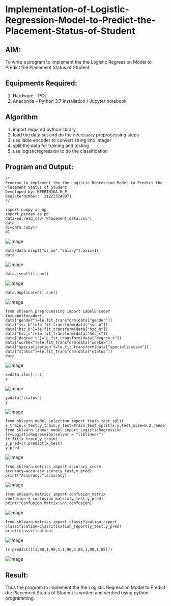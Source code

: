 # Implementation-of-Logistic-Regression-Model-to-Predict-the-Placement-Status-of-Student

## AIM:
To write a program to implement the the Logistic Regression Model to Predict the Placement Status of Student.

## Equipments Required:
1. Hardware – PCs
2. Anaconda – Python 3.7 Installation / Jupyter notebook

## Algorithm
1. import required python library
2. load the data set and do the necessary preprocessing steps
3. use lable encoder to convert string into integer
4. split the data for training and testing
5. use logisticregression to do the classification 

## Program and Output:
```
/*
Program to implement the the Logistic Regression Model to Predict the Placement Status of Student.
Developed by: KEERTHIKA M P
RegisterNumber:  212223240071
*/
```
```
import numpy as np
import pandas as pd
data=pd.read_csv('Placement_data.csv')
data
d1=data.copy()
d1 
```
![image](https://github.com/user-attachments/assets/f7a7bc4c-a5cd-4b68-bf40-b55cc918975a)
```
data=data.drop(["sl_no","salary"],axis=1)
data
```
![image](https://github.com/user-attachments/assets/efd2210d-d195-4883-9b94-2cf2f8563710)
```
data.isnull().sum()

```
![image](https://github.com/user-attachments/assets/b3589ad4-2c80-459c-a4e7-575e835f146c)
```
data.duplicated().sum()
```
![image](https://github.com/user-attachments/assets/1ff251b8-cf46-4d65-9ed8-ab08228c9a01)

```
from sklearn.preprocessing import LabelEncoder
le=LabelEncoder()
data["gender"]=le.fit_transform(data["gender"])
data["ssc_b"]=le.fit_transform(data["ssc_b"])
data["hsc_b"]=le.fit_transform(data["hsc_b"])
data["hsc_s"]=le.fit_transform(data["hsc_s"])
data["degree_t"]=le.fit_transform(data["degree_t"])
data["workex"]=le.fit_transform(data["workex"])
data["specialisation"]=le.fit_transform(data["specialisation"])
data["status"]=le.fit_transform(data["status"])
data
```
![image](https://github.com/user-attachments/assets/72e27dbe-963e-43d0-8540-b87c5fe8c387)
```
x=data.iloc[::-1]
x
```
![image](https://github.com/user-attachments/assets/c75cb4aa-dd7d-48fe-b205-8940041a3c86)
```
y=data["status"]
y
```
![image](https://github.com/user-attachments/assets/cbf265db-8dae-41a9-8b35-6afaf2b8bc91)
```
from sklearn.model_selection import train_test_split
x_train,x_test,y_train,y_test=train_test_split(x,y,test_size=0.2,random_state=0)
from sklearn.linear_model import LogisticRegression
lr=LogisticRegression(solver = "liblinear")
lr.fit(x_train,y_train)
y_pred=lr.predict(x_test)
y_pred
```
![image](https://github.com/user-attachments/assets/f682dad5-41ee-4df1-96a9-078212155e5a)

```
from sklearn.metrics import accuracy_score
accuracy=accuracy_score(y_test,y_pred)
print("Accuracy:",accuracy)
```
![image](https://github.com/user-attachments/assets/e6710a57-cf59-4d95-97ce-5d678c2c678e)

```
from sklearn.metrics import confusion_matrix
confusion = confusion_matrix(y_test,y_pred)
print("Confusion Matrix:\n",confusion)
```
![image](https://github.com/user-attachments/assets/dbb68004-913b-4969-a4c0-cff49e13049b)

```
from sklearn.metrics import classification_report
classification=classification_report(y_test,y_pred)
print(classification)
```
![image](https://github.com/user-attachments/assets/d727ff22-b37f-4fae-a509-24c676625526)

```
lr.predict([[1,90,1,90,1,1,90,1,80,1,80,1,85]])
```
![image](https://github.com/user-attachments/assets/315b85f4-b504-4732-90ff-fc0889373e13)


## Result:
Thus the program to implement the the Logistic Regression Model to Predict the Placement Status of Student is written and verified using python programming.
